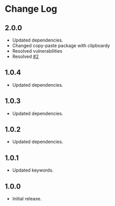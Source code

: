 # Change Log

## 2.0.0

* Updated dependencies.
* Changed copy-paste package with clipboardy
* Resolved vulnerabilities
* Resolved [#2](https://github.com/Jack89ita/vscode-copy-filename/issues/2)

## 1.0.4

* Updated dependencies.

## 1.0.3

* Updated dependencies.

## 1.0.2

* Updated dependencies.

## 1.0.1

* Updated keywords.

## 1.0.0

* Initial release.